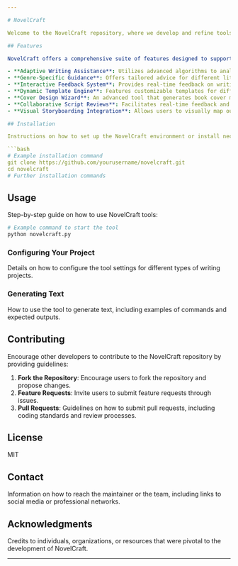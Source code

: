 ```yaml
---

# NovelCraft

Welcome to the NovelCraft repository, where we develop and refine tools tailored for writers, editors, and creative minds looking to enhance their storytelling prowess. NovelCraft is designed to assist users in crafting books, designing book covers, and providing a chat-based interface for screenwriting.

## Features

NovelCraft offers a comprehensive suite of features designed to support various aspects of writing and story development:

- **Adaptive Writing Assistance**: Utilizes advanced algorithms to analyze user input for style, tone, and continuity, providing seamless narrative extensions.
- **Genre-Specific Guidance**: Offers tailored advice for different literary and cinematic genres, helping users refine plot structures, character development, and dialogue.
- **Interactive Feedback System**: Provides real-time feedback on writing, suggesting improvements for grammar, style, and structure.
- **Dynamic Template Engine**: Features customizable templates for different storytelling formats, equipped with cues and suggestions based on successful genre standards.
- **Cover Design Wizard**: An advanced tool that generates book cover mockups based on thematic analysis of the text.
- **Collaborative Script Reviews**: Facilitates real-time feedback and collaborative editing for screenplays and scripts.
- **Visual Storyboarding Integration**: Allows users to visually map out scenes and story progression, enhancing the planning and creative process.

## Installation

Instructions on how to set up the NovelCraft environment or install necessary components.

```bash
# Example installation command
git clone https://github.com/yourusername/novelcraft.git
cd novelcraft
# Further installation commands
```

## Usage

Step-by-step guide on how to use NovelCraft tools:

```bash
# Example command to start the tool
python novelcraft.py
```

### Configuring Your Project

Details on how to configure the tool settings for different types of writing projects.

### Generating Text

How to use the tool to generate text, including examples of commands and expected outputs.

## Contributing

Encourage other developers to contribute to the NovelCraft repository by providing guidelines:

1. **Fork the Repository**: Encourage users to fork the repository and propose changes.
2. **Feature Requests**: Invite users to submit feature requests through issues.
3. **Pull Requests**: Guidelines on how to submit pull requests, including coding standards and review processes.

## License

 MIT

## Contact

Information on how to reach the maintainer or the team, including links to social media or professional networks.

## Acknowledgments

Credits to individuals, organizations, or resources that were pivotal to the development of NovelCraft.

---
```

